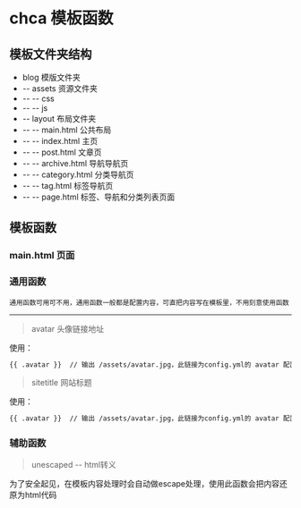 # chca 模板函数

## 模板文件夹结构
- blog  模版文件夹
- -- assets  资源文件夹
- -- -- css
- -- -- js
- -- layout  布局文件夹
- -- -- main.html  公共布局
- -- -- index.html  主页
- -- -- post.html   文章页
- -- -- archive.html 导航导航页
- -- -- category.html 分类导航页
- -- -- tag.html 标签导航页
- -- -- page.html    标签、导航和分类列表页面

## 模板函数

### main.html 页面


### 通用函数
`通用函数可用可不用，通用函数一般都是配置内容，可直把内容写在模板里，不用刻意使用函数`

----

> avatar 头像链接地址

使用：
```html
{{ .avatar }}  // 输出 /assets/avatar.jpg，此链接为config.yml的 avatar 配置

```

> sitetitle 网站标题

使用：
```html
{{ .avatar }}  // 输出 /assets/avatar.jpg，此链接为config.yml的 avatar 配置

```

### 辅助函数
> unescaped -- html转义

为了安全起见，在模板内容处理时会自动做escape处理，使用此函数会把内容还原为html代码
```html


```
